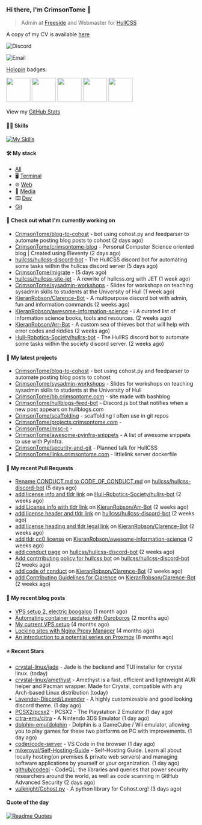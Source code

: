 ### Hi there, I'm CrimsonTome 👋

> Admin at [Freeside](https://freeside.co.uk) and Webmaster for [HullCSS](https://hullcss.org)  

A copy of my CV is available [here](https://crimsontome.com/img/cv-10-22.pdf)

![Discord](https://img.shields.io/badge/Discord-CrimsonTome427%237459-blue)

![Email](https://img.shields.io/badge/Email-crimsontome427%40protonmail.com-blueviolet)

[Holopin](https://www.holopin.io/@crimsontome) badges:  

<img src="https://www.holopin.io/_next/image?url=https%3A%2F%2Fassets.holopin.io%2FeyJidWNrZXQiOiJob2xvcGluLWFzc2V0cyIsImtleSI6ImFzc2V0cy9jbDhlcTN6OWMwMzU3MDlsM2Z4OTluOHg2IiwiZWRpdHMiOnsicm90YXRlIjpudWxsfX0%3D&w=1920&q=75" width="64" 
     height="64" /> <img src="https://www.holopin.io/_next/image?url=https%3A%2F%2Fassets.holopin.io%2FeyJidWNrZXQiOiJob2xvcGluLWFzc2V0cyIsImtleSI6ImFzc2V0cy9jbDhkNmZycXowMTgxMDltaGFleGpmczRwIiwiZWRpdHMiOnsicm90YXRlIjpudWxsfX0%3D&w=1920&q=75" width="64" 
     height="64" /> <img src="https://www.holopin.io/_next/image?url=https%3A%2F%2Fassets.holopin.io%2FeyJidWNrZXQiOiJob2xvcGluLWFzc2V0cyIsImtleSI6ImFzc2V0cy9jbDhkODlvaTAwMDE3MDlpZjdsdWxhNHV5IiwiZWRpdHMiOnsicm90YXRlIjpudWxsfX0%3D&w=1920&q=75" width="64" 
     height="64" /> <img src="https://www.holopin.io/_next/image?url=https%3A%2F%2Fassets.holopin.io%2FeyJidWNrZXQiOiJob2xvcGluLWFzc2V0cyIsImtleSI6ImFzc2V0cy9jbDhkOHRrZnAwMDMyMDlqbmtxZTF3dzVhIiwiZWRpdHMiOnsicm90YXRlIjpudWxsfX0%3D&w=1920&q=75" width="64" 
     height="64" /> <img src="https://www.holopin.io/_next/image?url=https%3A%2F%2Fassets.holopin.io%2FeyJidWNrZXQiOiJob2xvcGluLWFzc2V0cyIsImtleSI6ImFzc2V0cy9jbDhkOHVrb3MwMDk0MDlqbnVuaGRhcDd3IiwiZWRpdHMiOnsicm90YXRlIjpudWxsfX0%3D&w=1920&q=75" width="64" 
     height="64" />

View my [GitHub Stats](/pages/stats.md)

#### 🤹🏻 Skills

[![My Skills](https://skillicons.dev/icons?i=git,docker,vim,bash,cs,github,linux,py,latex)](https://skillicons.dev)

#### 🛠 My stack

- [All](https://github.com/stars/CrimsonTome/lists/my-stack)
- 🖥️ [Terminal](https://github.com/stars/CrimsonTome/lists/terminal)
- 🌐 [Web](https://github.com/stars/CrimsonTome/lists/web)
- 📔 [Media](https://github.com/stars/CrimsonTome/lists/media)
- ⌨️ [Dev](https://github.com/stars/CrimsonTome/lists/dev)
- [Git](https://github.com/stars/CrimsonTome/lists/git)
  
#### 👷 Check out what I'm currently working on

- [CrimsonTome/blog-to-cohost](https://github.com/CrimsonTome/blog-to-cohost) - bot using cohost.py and feedparser to automate posting blog posts to cohost (2 days ago)
- [CrimsonTome/crimsontome-blog](https://github.com/CrimsonTome/crimsontome-blog) - Personal Computer Science oriented blog | Created using Eleventy (2 days ago)
- [hullcss/hullcss-discord-bot](https://github.com/hullcss/hullcss-discord-bot) - The HullCSS discord bot for automating some tasks within the hullcss discord server (5 days ago)
- [CrimsonTome/migrate](https://github.com/CrimsonTome/migrate) -  (5 days ago)
- [hullcss/hullcss-site-jet](https://github.com/hullcss/hullcss-site-jet) - A rewrite of hullcss.org with JET (1 week ago)
- [CrimsonTome/sysadmin-workshops](https://github.com/CrimsonTome/sysadmin-workshops) - Slides for workshops on teaching sysadmin skills to students at the University of Hull (1 week ago)
- [KieranRobson/Clarence-Bot](https://github.com/KieranRobson/Clarence-Bot) - A multipurpose discord bot with admin, fun and information commands (2 weeks ago)
- [KieranRobson/awesome-information-science](https://github.com/KieranRobson/awesome-information-science) - ℹ️ A curated list of information science books, tools and resources. (2 weeks ago)
- [KieranRobson/Arr-Bot](https://github.com/KieranRobson/Arr-Bot) - A custom sea of thieves bot that will help with error codes and riddles (2 weeks ago)
- [Hull-Robotics-Society/hullrs-bot](https://github.com/Hull-Robotics-Society/hullrs-bot) - The HullRS discord bot to automate some tasks within the society discord server. (2 weeks ago)

#### 🌱 My latest projects

- [CrimsonTome/blog-to-cohost](https://github.com/CrimsonTome/blog-to-cohost) - bot using cohost.py and feedparser to automate posting blog posts to cohost
- [CrimsonTome/sysadmin-workshops](https://github.com/CrimsonTome/sysadmin-workshops) - Slides for workshops on teaching sysadmin skills to students at the University of Hull
- [CrimsonTome/bb.crimsontome.com](https://github.com/CrimsonTome/bb.crimsontome.com) - site made with bashblog
- [CrimsonTome/hullblogs-feed-bot](https://github.com/CrimsonTome/hullblogs-feed-bot) - Discord.js bot that notifies when a new post appears on hullblogs.com
- [CrimsonTome/scaffolding](https://github.com/CrimsonTome/scaffolding) - scaffolding I often use in git repos
- [CrimsonTome/projects.crimsontome.com](https://github.com/CrimsonTome/projects.crimsontome.com) - 
- [CrimsonTome/misc-c](https://github.com/CrimsonTome/misc-c) - 
- [CrimsonTome/awesome-pyinfra-snippets](https://github.com/CrimsonTome/awesome-pyinfra-snippets) - A list of awesome snippets to use with Pyinfra.
- [CrimsonTome/security-and-git](https://github.com/CrimsonTome/security-and-git) - Planned talk for HullCSS
- [CrimsonTome/links.crimsontome.com](https://github.com/CrimsonTome/links.crimsontome.com) - littlelink server dockerfile

#### 🔨 My recent Pull Requests

- [Rename CONDUCT.md to CODE_OF_CONDUCT.md](https://github.com/hullcss/hullcss-discord-bot/pull/26) on [hullcss/hullcss-discord-bot](https://github.com/hullcss/hullcss-discord-bot) (5 days ago)
- [add license info and tldr link](https://github.com/Hull-Robotics-Society/hullrs-bot/pull/7) on [Hull-Robotics-Society/hullrs-bot](https://github.com/Hull-Robotics-Society/hullrs-bot) (2 weeks ago)
- [add License info with tldr link](https://github.com/KieranRobson/Arr-Bot/pull/10) on [KieranRobson/Arr-Bot](https://github.com/KieranRobson/Arr-Bot) (2 weeks ago)
- [add license header and tldr link](https://github.com/hullcss/hullcss-discord-bot/pull/19) on [hullcss/hullcss-discord-bot](https://github.com/hullcss/hullcss-discord-bot) (2 weeks ago)
- [add license heading and tldr legal link](https://github.com/KieranRobson/Clarence-Bot/pull/28) on [KieranRobson/Clarence-Bot](https://github.com/KieranRobson/Clarence-Bot) (2 weeks ago)
- [add tldr cc0 license](https://github.com/KieranRobson/awesome-information-science/pull/1) on [KieranRobson/awesome-information-science](https://github.com/KieranRobson/awesome-information-science) (2 weeks ago)
- [add conduct page](https://github.com/hullcss/hullcss-discord-bot/pull/16) on [hullcss/hullcss-discord-bot](https://github.com/hullcss/hullcss-discord-bot) (2 weeks ago)
- [Add contrributing policy for hullcss bot](https://github.com/hullcss/hullcss-discord-bot/pull/15) on [hullcss/hullcss-discord-bot](https://github.com/hullcss/hullcss-discord-bot) (2 weeks ago)
- [add code of conduct](https://github.com/KieranRobson/Clarence-Bot/pull/18) on [KieranRobson/Clarence-Bot](https://github.com/KieranRobson/Clarence-Bot) (2 weeks ago)
- [add Contributing Guidelines for Clarence](https://github.com/KieranRobson/Clarence-Bot/pull/17) on [KieranRobson/Clarence-Bot](https://github.com/KieranRobson/Clarence-Bot) (2 weeks ago)

#### 📜 My recent blog posts

- [VPS setup 2, electric boogaloo](https://.crimsontome.com/posts/VPS-setup-2-electric-boogaloo/) (1 month ago)
- [Automating container updates with Ouroboros](https://.crimsontome.com/posts/automating-container-updates-with-ouroboros/) (2 months ago)
- [My current VPS setup](https://.crimsontome.com/posts/my-current-vps-setup/) (4 months ago)
- [Locking sites with Nginx Proxy Manager](https://.crimsontome.com/posts/locking-sites-with-nginx-proxy-manager/) (4 months ago)
- [An introduction to a potential series on Proxmox](https://.crimsontome.com/posts/PVE/) (8 months ago)


#### ⭐ Recent Stars

- [crystal-linux/jade](https://github.com/crystal-linux/jade) - Jade is the backend and TUI installer for crystal linux. (today)
- [crystal-linux/amethyst](https://github.com/crystal-linux/amethyst) - Amethyst is a fast, efficient and lightweight AUR helper and Pacman wrapper. Made for Crystal, compatible with any Arch-based Linux distribution (today)
- [Lavender-Discord/Lavender](https://github.com/Lavender-Discord/Lavender) - A highly customizeable and good looking discord theme. (1 day ago)
- [PCSX2/pcsx2](https://github.com/PCSX2/pcsx2) - PCSX2 - The Playstation 2 Emulator (1 day ago)
- [citra-emu/citra](https://github.com/citra-emu/citra) - A Nintendo 3DS Emulator (1 day ago)
- [dolphin-emu/dolphin](https://github.com/dolphin-emu/dolphin) - Dolphin is a GameCube / Wii emulator, allowing you to play games for these two platforms on PC with improvements. (1 day ago)
- [coder/code-server](https://github.com/coder/code-server) - VS Code in the browser (1 day ago)
- [mikeroyal/Self-Hosting-Guide](https://github.com/mikeroyal/Self-Hosting-Guide) - Self-Hosting Guide. Learn all about  locally hosting(on premises &amp; private web servers) and managing software applications by yourself or your organization. (1 day ago)
- [github/codeql](https://github.com/github/codeql) - CodeQL: the libraries and queries that power security researchers around the world, as well as code scanning in GitHub Advanced Security (2 days ago)
- [valknight/Cohost.py](https://github.com/valknight/Cohost.py) - A python library for Cohost.org! (3 days ago)

#### Quote of the day

[![Readme Quotes](https://quotes-github-readme.vercel.app/api?type=horizontal&theme=dark)](https://github.com/piyushsuthar/github-readme-quotes)
<br>
